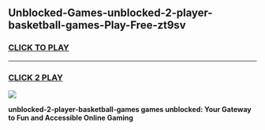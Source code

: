 
## Unblocked-Games-unblocked-2-player-basketball-games-Play-Free-zt9sv
<h3>
<a href="https://premium76.site?title=unblocked-2-player-basketball-games&ref=18A1">CLICK TO PLAY</a></h3>
<hr>

<h3>
<a href="https://premium76.site?title=unblocked-2-player-basketball-games&ref=18A1">CLICK 2 PLAY</a>
  
</h3>

<a href="https://premium76.site?title=unblocked-2-player-basketball-games&ref=18A1"><img src="https://clearcache.store/games.png"></a>


**unblocked-2-player-basketball-games games unblocked: Your Gateway to Fun and Accessible Online Gaming**
